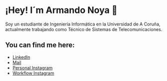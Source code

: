 # ¡Hey! I´m Armando Noya 👋 

Soy un estudiante de Ingeniería Informática en la Universidad de A Coruña, actualmente trabajando como Técnico de Sistemas de Telecomunicaciones.

## You can find me here:

- [LinkedIn](https://www.linkedin.com/in/armando-noya-651334185/)
- [Mail](https://mail.google.com/mail/u/0/#inbox?compose=CllgCJfrsqqRWdMjsrqqJdSzLfqLPJzXgcFWMbgpLFTlbSgPfbWcJMrccGJmvLLSshFbqcbhzsq)
- [Personal Instagram](https://www.instagram.com/anoya97/)
- [Workflow Instagram](https://www.instagram.com/anoya97/)




